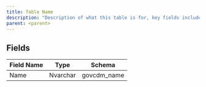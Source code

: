 ```yaml
---
title: Table Name
description: "Description of what this table is for, key fields included."
parent: <parent>
---
```


## Fields

| Field Name   | Type     | Schema              |
|--------------|----------|---------------------|
| Name         | Nvarchar | govcdm_name         |